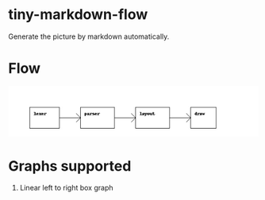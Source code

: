 # tiny-markdown-flow

Generate the picture by markdown automatically. 

# Flow

![image](https://github.com/wenbinhuang9/tiny-markdown-flow/blob/master/new_nfa_draw.jpg)

# Graphs supported

1. Linear left to right box graph


